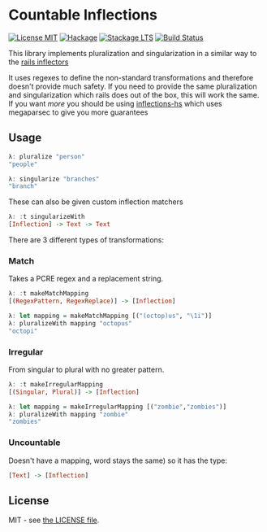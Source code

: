 # Countable Inflections

[![License MIT](https://img.shields.io/badge/license-MIT-brightgreen.svg)](http://opensource.org/licenses/MIT)
[![Hackage](https://img.shields.io/hackage/v/countable-inflections.svg)](http://hackage.haskell.org/package/countable-inflections)
[![Stackage LTS](http://stackage.org/package/countable-inflections/badge/lts)](http://stackage.org/lts/package/countable-inflections)
[![Build Status](https://circleci.com/gh/tippenein/countable-inflections.svg?style=shield&circle-token=whatever)](https://circleci.com/gh/tippenein/countable-inflections)

This library implements pluralization and singularization in a similar way to the [rails inflectors](http://api.rubyonrails.org/classes/ActiveSupport/Inflector.html)

It uses regexes to define the non-standard transformations and therefore
doesn't provide much safety. If you need to provide the same pluralization and
singularization which rails does out of the box, this will work the same. If
you want _more_ you should be using
[inflections-hs](https://github.com/stackbuilders/inflections-hs) which uses
megaparsec to give you more guarantees

## Usage

```haskell
λ: pluralize "person"
"people"

λ: singularize "branches"
"branch"
```

These can also be given custom inflection matchers

```haskell
λ: :t singularizeWith
[Inflection] -> Text -> Text
```

There are 3 different types of transformations:

### Match

Takes a PCRE regex and a replacement string.

```haskell
λ: :t makeMatchMapping
[(RegexPattern, RegexReplace)] -> [Inflection]

λ: let mapping = makeMatchMapping [("(octop)us", "\1i")]
λ: pluralizeWith mapping "octopus"
"octopi"
```

### Irregular

From singular to plural with no greater pattern.

```haskell
λ: :t makeIrregularMapping
[(Singular, Plural)] -> [Inflection]

λ: let mapping = makeIrregularMapping [("zombie","zombies")]
λ: pluralizeWith mapping "zombie"
"zombies"
```

### Uncountable

Doesn't have a mapping, word stays the same) so it has the type:

```haskell
[Text] -> [Inflection]
```


## License

MIT - see [the LICENSE file](LICENSE.md).
